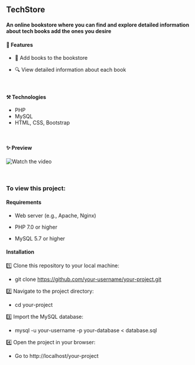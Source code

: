 
## TechStore
#### An online bookstore where you can find and explore detailed information about tech books add the ones you desire


#### 🚀 Features

- 🛒 Add books to the bookstore

- 🔍 View detailed information about each book

</br>

#### ⚒️ Technologies
- PHP
- MySQL
- HTML, CSS, Bootstrap

</br>

#### ✨ Preview

![Watch the video](https://github.com/user-attachments/assets/5d5e14fa-6398-47df-bf3a-86632e8e9cc3)




</br>

### To view this project:

#### Requirements

- Web server (e.g., Apache, Nginx)

- PHP 7.0 or higher

- MySQL 5.7 or higher


#### Installation

1️⃣ Clone this repository to your local machine:

- git clone https://github.com/your-username/your-project.git

2️⃣ Navigate to the project directory:

- cd your-project

3️⃣ Import the MySQL database:

- mysql -u your-username -p your-database < database.sql

4️⃣ Open the project in your browser:
- Go to http://localhost/your-project


